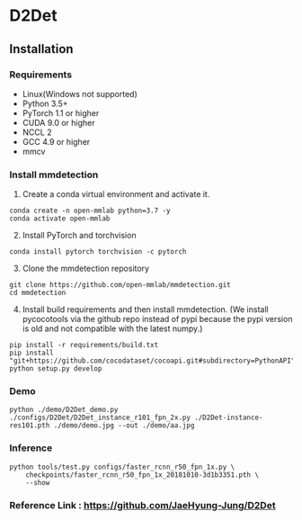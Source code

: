 # D2Det

## Installation
### Requirements
* Linux(Windows not supported)
* Python 3.5+
* PyTorch 1.1 or higher
* CUDA 9.0 or higher
* NCCL 2
* GCC 4.9 or higher
* mmcv

### Install mmdetection
1) Create a conda virtual environment and activate it.
```text
conda create -n open-mmlab python=3.7 -y
conda activate open-mmlab
```

2) Install PyTorch and torchvision 
```text
conda install pytorch torchvision -c pytorch
```

3) Clone the mmdetection repository
```text
git clone https://github.com/open-mmlab/mmdetection.git
cd mmdetection
```

4) Install build requirements and then install mmdetection. (We install pycocotools via the github repo instead of pypi because the pypi version is old and not compatible with the latest numpy.)
```text
pip install -r requirements/build.txt
pip install "git+https://github.com/cocodataset/cocoapi.git#subdirectory=PythonAPI"
python setup.py develop
```
### Demo
```text
python ./demo/D2Det_demo.py ./configs/D2Det/D2Det_instance_r101_fpn_2x.py ./D2Det-instance-res101.pth ./demo/demo.jpg --out ./demo/aa.jpg
```

### Inference
```text
python tools/test.py configs/faster_rcnn_r50_fpn_1x.py \
    checkpoints/faster_rcnn_r50_fpn_1x_20181010-3d1b3351.pth \
    --show
```

### Reference Link : https://github.com/JaeHyung-Jung/D2Det
